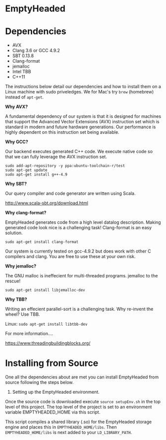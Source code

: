 # EmptyHeaded

# Dependencies

* AVX
* Clang 3.6 or GCC 4.9.2
* SBT 0.13.8
* Clang-format
* jemalloc
* Intel TBB
* C++11

The instructions below detail our dependencies and how to install them on a Linux machine with sudo priveledges. We for Mac's try `brew` (homebrew) instead of `apt-get`.

**Why AVX?**

A fundamental dependency of our system is that it is designed for machines that support the Advanced Vector Extensions (AVX) instruction set which is standard in modern and future hardware generations. Our performance is highly dependent on this instruction set being available.

**Why GCC?**

Our backend executes generated C++ code. We execute native code so that we can fully leverage the AVX instruction set.  

```
sudo add-apt-repository -y ppa:ubuntu-toolchain-r/test  
sudo apt-get update
sudo apt-get install g++-4.9
```

**Why SBT?**

Our query compiler and code generator are written using Scala.

http://www.scala-sbt.org/download.html

**Why clang-format?**

EmptyHeaded generates code from a high level datalog description. Making generated code look nice is a challenging task! Clang-format is an easy solution.

```
sudo apt-get install clang-format
```

Our system is currently tested on gcc-4.9.2 but does work with other C compilers and clang. You are free to use these at your own risk. 

**Why jemalloc?**

The GNU malloc is ineffecient for multi-threaded programs. jemalloc to the rescue!

```
sudo apt-get install libjemalloc-dev
```

**Why TBB?**

Writing an effecient parallel-sort is a challenging task. Why re-invent the wheel? Use TBB.

Linux: `sudo apt-get install libtbb-dev`

For more information....

https://www.threadingbuildingblocks.org/


# Installing from Source

One all the dependencies about are met you can install EmptyHeaded from source following the steps below.

1) Setting up the EmptyHeaded environment.

Once the source code is downloaded execute `source setupEnv.sh` in the top level of this project. The top level of the project is set to an environment variable EMPTYHEADED_HOME via this script. 

This script compiles a shared library (.so) for the EmptyHeaded storage engine and places this in `EMPTYHEADED_HOME/libs`. Then `EMPTYHEADED_HOME/libs` is next added to your `LD_LIBRARY_PATH`.  
